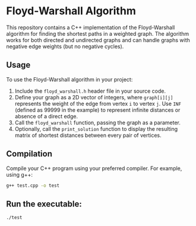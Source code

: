 # Floyd-Warshall Algorithm
This repository contains a C++ implementation of the Floyd-Warshall algorithm for finding the shortest paths in a weighted graph. The algorithm works for both directed and undirected graphs and can handle graphs with negative edge weights (but no negative cycles).
## Usage
To use the Floyd-Warshall algorithm in your project:
1. Include the `floyd_warshall.h` header file in your source code.
2. Define your graph as a 2D vector of integers, where `graph[i][j]` represents the weight of the edge from vertex `i` to vertex `j`. Use `INF` (defined as 99999 in the example) to represent infinite distances or absence of a direct edge.
3. Call the `floyd_warshall` function, passing the graph as a parameter.
4. Optionally, call the `print_solution` function to display the resulting matrix of shortest distances between every pair of vertices.
## Compilation
Compile your C++ program using your preferred compiler. For example, using g++:
```bash
g++ test.cpp -o test
```
## Run the executable:

```bash
./test
```
